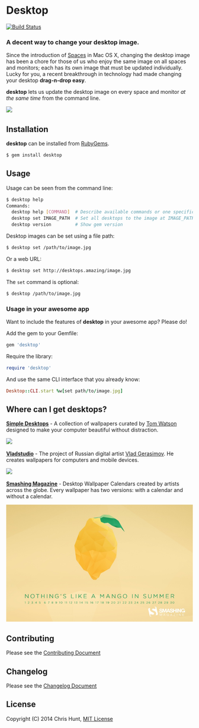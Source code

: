 # Desktop

[![Build Status](https://travis-ci.org/chrishunt/desktop.svg)](https://travis-ci.org/chrishunt/desktop)

### A decent way to change your desktop image.

Since the introduction of
[Spaces](http://en.wikipedia.org/wiki/Spaces_(software)) in Mac OS X, changing
the desktop image has been a chore for those of us who enjoy the same image on
all spaces and monitors; each has its own image that must be updated
individually. Lucky for you, a recent breakthrough in technology had made changing
your desktop **drag-n-drop easy**.

**desktop** lets us update the desktop image on every space and monitor *at the
same time* from the command line.

![](img/example.gif)

## Installation

**desktop** can be installed from [RubyGems](http://rubygems.org/gems/desktop).

```bash
$ gem install desktop
```

## Usage

Usage can be seen from the command line:

```bash
$ desktop help
Commands:
  desktop help [COMMAND]  # Describe available commands or one specific command
  desktop set IMAGE_PATH  # Set all desktops to the image at IMAGE_PATH
  desktop version         # Show gem version
```

Desktop images can be set using a file path:

```bash
$ desktop set /path/to/image.jpg
```

Or a web URL:

```bash
$ desktop set http://desktops.amazing/image.jpg
```

The `set` command is optional:

```bash
$ desktop /path/to/image.jpg
```

### Usage in your awesome app

Want to include the features of **desktop** in your awesome app? Please do!

Add the gem to your Gemfile:

```ruby
gem 'desktop'
```

Require the library:

```ruby
require 'desktop'
```

And use the same CLI interface that you already know:
```ruby
Desktop::CLI.start %w[set path/to/image.jpg]
```

## Where can I get desktops?

[**Simple Desktops**](http://simpledesktops.com) - A collection of wallpapers
curated by [Tom Watson](http://tmwtsn.com) designed to make your computer
beautiful without distraction.

[![](img/simple-desktops.jpg)](http://simpledesktops.com)

[**Vladstudio**](http://www.vladstudio.com/wallpapers) - The project of Russian
digital artist [Vlad Gerasimov](http://www.vladstudio.com/blog). He creates
wallpapers for computers and mobile devices.

[![](img/vladstudio.jpg)](http://www.vladstudio.com/wallpapers)

[**Smashing Magazine**](http://www.smashingmagazine.com/tag/wallpapers) -
Desktop Wallpaper Calendars created by artists across the globe. Every wallpaper
has two versions: with a calendar and without a calendar.

[![](img/smashing-magazine.jpg)](http://www.smashingmagazine.com/tag/wallpapers)

## Contributing
Please see the [Contributing
Document](https://github.com/chrishunt/desktop/blob/master/CONTRIBUTING.md)

## Changelog
Please see the [Changelog
Document](https://github.com/chrishunt/desktop/blob/master/CHANGELOG.md)

## License
Copyright (C) 2014 Chris Hunt, [MIT
License](https://github.com/chrishunt/desktop/blob/master/LICENSE.txt)
